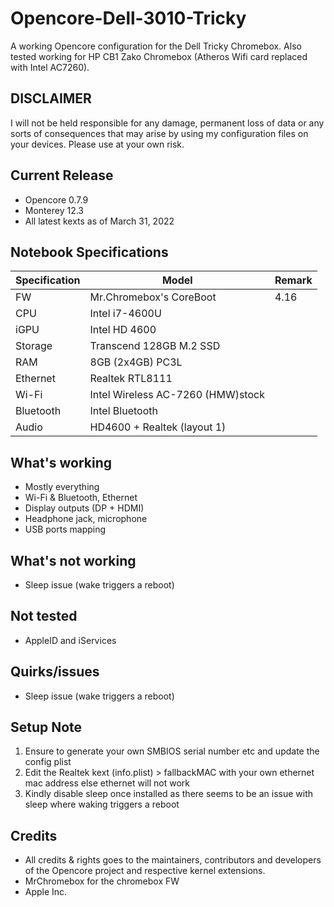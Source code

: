 # Opencore-Dell-3010-Tricky
A working Opencore configuration for the Dell Tricky Chromebox. Also tested working for HP CB1 Zako Chromebox (Atheros Wifi card replaced with Intel AC7260).

## DISCLAIMER 
I will not be held responsible for any damage, permanent loss of data or any sorts of consequences that may arise by using my configuration files on your devices. Please use at your own risk.

## Current Release
- Opencore 0.7.9
- Monterey 12.3
- All latest kexts as of March 31, 2022

## Notebook Specifications

| Specification  | Model |  Remark  |
| ------------- | ------------- | ------------- |
| FW  | Mr.Chromebox's CoreBoot | 4.16  |
| CPU  | Intel i7-4600U  |
| iGPU  | Intel HD 4600 | 
| Storage  | Transcend 128GB M.2 SSD  |
| RAM  | 8GB (2x4GB) PC3L |
| Ethernet  | Realtek RTL8111 |
| Wi-Fi  | Intel Wireless AC-7260 (HMW)stock  |
| Bluetooth  | Intel Bluetooth   |
| Audio  | HD4600 + Realtek (layout 1)   |


## What's working
- Mostly everything
- Wi-Fi & Bluetooth, Ethernet
- Display outputs (DP + HDMI)
- Headphone jack, microphone
- USB ports mapping

## What's not working
- Sleep issue (wake triggers a reboot)

## Not tested
- AppleID and iServices

## Quirks/issues
- Sleep issue (wake triggers a reboot)

## Setup Note
1. Ensure to generate your own SMBIOS serial number etc and update the config plist
2. Edit the Realtek kext (info.plist) > fallbackMAC with your own ethernet mac address else ethernet will not work
3. Kindly disable sleep once installed as there seems to be an issue with sleep where waking triggers a reboot

## Credits
- All credits & rights goes to the maintainers, contributors and developers of the Opencore project and respective kernel extensions.
- MrChromebox for the chromebox FW
- Apple Inc.
